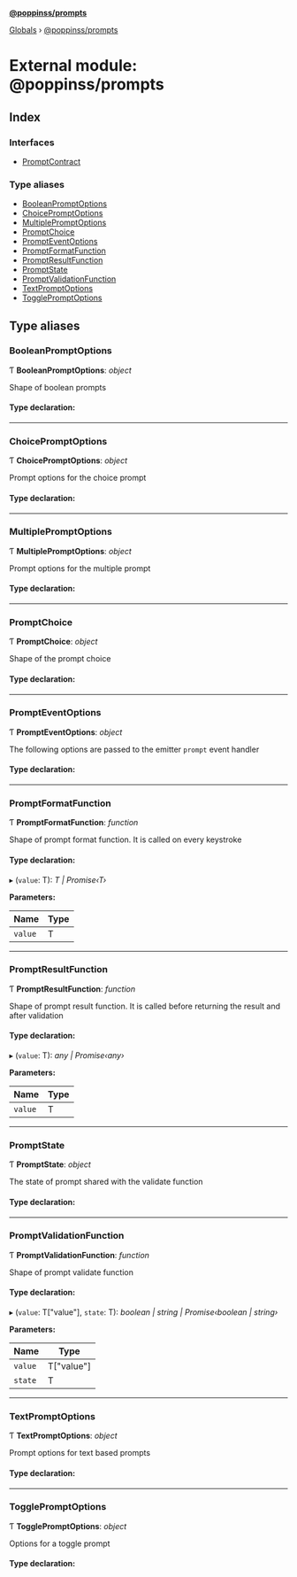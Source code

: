 **[@poppinss/prompts](../README.md)**

[Globals](../README.md) › [@poppinss/prompts](_poppinss_prompts.md)

# External module: @poppinss/prompts

## Index

### Interfaces

* [PromptContract](../interfaces/_poppinss_prompts.promptcontract.md)

### Type aliases

* [BooleanPromptOptions](_poppinss_prompts.md#booleanpromptoptions)
* [ChoicePromptOptions](_poppinss_prompts.md#choicepromptoptions)
* [MultiplePromptOptions](_poppinss_prompts.md#multiplepromptoptions)
* [PromptChoice](_poppinss_prompts.md#promptchoice)
* [PromptEventOptions](_poppinss_prompts.md#prompteventoptions)
* [PromptFormatFunction](_poppinss_prompts.md#promptformatfunction)
* [PromptResultFunction](_poppinss_prompts.md#promptresultfunction)
* [PromptState](_poppinss_prompts.md#promptstate)
* [PromptValidationFunction](_poppinss_prompts.md#promptvalidationfunction)
* [TextPromptOptions](_poppinss_prompts.md#textpromptoptions)
* [TogglePromptOptions](_poppinss_prompts.md#togglepromptoptions)

## Type aliases

###  BooleanPromptOptions

Ƭ **BooleanPromptOptions**: *object*

Shape of boolean prompts

#### Type declaration:

___

###  ChoicePromptOptions

Ƭ **ChoicePromptOptions**: *object*

Prompt options for the choice prompt

#### Type declaration:

___

###  MultiplePromptOptions

Ƭ **MultiplePromptOptions**: *object*

Prompt options for the multiple prompt

#### Type declaration:

___

###  PromptChoice

Ƭ **PromptChoice**: *object*

Shape of the prompt choice

#### Type declaration:

___

###  PromptEventOptions

Ƭ **PromptEventOptions**: *object*

The following options are passed to the emitter `prompt`
event handler

#### Type declaration:

___

###  PromptFormatFunction

Ƭ **PromptFormatFunction**: *function*

Shape of prompt format function. It is called on every keystroke

#### Type declaration:

▸ (`value`: T): *T | Promise‹T›*

**Parameters:**

Name | Type |
------ | ------ |
`value` | T |

___

###  PromptResultFunction

Ƭ **PromptResultFunction**: *function*

Shape of prompt result function. It is called before returning the result
and after validation

#### Type declaration:

▸ (`value`: T): *any | Promise‹any›*

**Parameters:**

Name | Type |
------ | ------ |
`value` | T |

___

###  PromptState

Ƭ **PromptState**: *object*

The state of prompt shared with the validate function

#### Type declaration:

___

###  PromptValidationFunction

Ƭ **PromptValidationFunction**: *function*

Shape of prompt validate function

#### Type declaration:

▸ (`value`: T["value"], `state`: T): *boolean | string | Promise‹boolean | string›*

**Parameters:**

Name | Type |
------ | ------ |
`value` | T["value"] |
`state` | T |

___

###  TextPromptOptions

Ƭ **TextPromptOptions**: *object*

Prompt options for text based prompts

#### Type declaration:

___

###  TogglePromptOptions

Ƭ **TogglePromptOptions**: *object*

Options for a toggle prompt

#### Type declaration:
